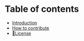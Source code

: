 # Table of contents

* [Introduction](README.md)
* [How to contribute](how-to-contribute.md)
* [License](license.md)
